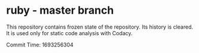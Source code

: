 # ruby - master branch

This repository contains frozen state of the repository.
Its history is cleared. It is used only for static code
analysis with Codacy.

Commit Time: 1693256304